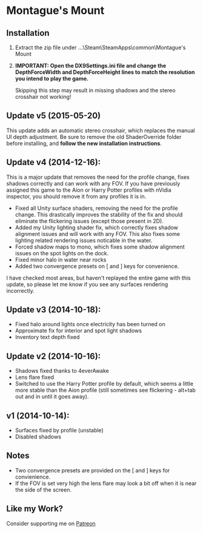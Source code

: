 Montague's Mount
================

Installation
------------
1. Extract the zip file under ...\Steam\SteamApps\common\Montague's Mount

2. **IMPORTANT: Open the DX9Settings.ini file and change the DepthForceWidth and
   DepthForceHeight lines to match the resolution you intend to play the game.**

   Skipping this step may result in missing shadows and the stereo crosshair
   not working!

Update v5 (2015-05-20)
----------------------
This update adds an automatic stereo crosshair, which replaces the manual UI
depth adjustment. Be sure to remove the old ShaderOverride folder before
installing, and **follow the new installation instructions**.

Update v4 (2014-12-16):
-----------------------
This is a major update that removes the need for the profile change, fixes
shadows correctly and can work with any FOV. If you have previously assigned
this game to the Aion or Harry Potter profiles with nVidia inspector, you
should remove it from any profiles it is in.

- Fixed all Unity surface shaders, removing the need for the profile change.
  This drastically improves the stability of the fix and should eliminate
  the flickering issues (except those present in 2D).
- Added my Unity lighting shader fix, which correctly fixes shadow alignment
  issues and will work with any FOV. This also fixes some lighting related
  rendering issues noticable in the water.
- Forced shadow maps to mono, which fixes some shadow alignment issues on the
  spot lights on the dock.
- Fixed minor halo in water near rocks
- Added two convergence presets on [ and ] keys for convenience.

I have checked most areas, but haven't replayed the entire game with this
update, so please let me know if you see any surfaces rendering incorrectly.

Update v3 (2014-10-18):
-----------------------
- Fixed halo around lights once electricity has been turned on
- Approximate fix for interior and spot light shadows
- Inventory text depth fixed

Update v2 (2014-10-16):
-----------------------
- Shadows fixed thanks to 4everAwake
- Lens flare fixed
- Switched to use the Harry Potter profile by default, which seems a little
  more stable than the Aion profile (still sometimes see flickering - alt+tab
  out and in until it goes away).

v1 (2014-10-14):
----------------
- Surfaces fixed by profile (unstable)
- Disabled shadows

Notes
-----
- Two convergence presets are provided on the [ and ] keys for convienience.
- If the FOV is set very high the lens flare may look a bit off when it is near
  the side of the screen.

Like my Work?
-------------
Consider supporting me on [Patreon](https://www.patreon.com/DarkStarSword)
